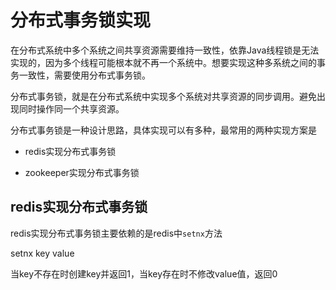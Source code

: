 # 分布式事务锁实现

在分布式系统中多个系统之间共享资源需要维持一致性，依靠Java线程锁是无法实现的，因为多个线程可能根本就不再一个系统中。想要实现这种多系统之间的事务一致性，需要使用分布式事务锁。

分布式事务锁，就是在分布式系统中实现多个系统对共享资源的同步调用。避免出现同时操作同一个共享资源。

分布式事务锁是一种设计思路，具体实现可以有多种，最常用的两种实现方案是

* redis实现分布式事务锁

* zookeeper实现分布式事务锁

## redis实现分布式事务锁

redis实现分布式事务锁主要依赖的是redis中`setnx`方法

setnx key value

当key不存在时创建key并返回1，当key存在时不修改value值，返回0

